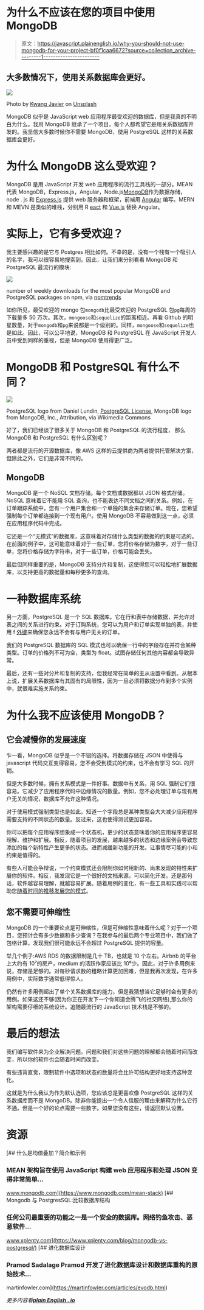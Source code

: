 # 为什么不应该在您的项目中使用 MongoDB

> 原文：<https://javascript.plainenglish.io/why-you-should-not-use-mongodb-for-your-project-bf0f1caa6672?source=collection_archive---------1----------------------->

## 大多数情况下，使用关系数据库会更好。

![](img/d35cbbcab5e2abcea3281941a528d7e2.png)

Photo by [Kwang Javier](https://unsplash.com/@kwangjavier?utm_source=medium&utm_medium=referral) on [Unsplash](https://unsplash.com?utm_source=medium&utm_medium=referral)

MongoDB 似乎是 JavaScript web 应用程序最受欢迎的数据库，但是我真的不明白为什么。我用 MongoDB 继承了一个项目，每个人都希望它是用关系数据库开发的。我坚信大多数时候你不需要 MongoDB，使用 PostgreSQL 这样的关系数据库会更好。

# 为什么 MongoDB 这么受欢迎？

MongoDB 是用 JavaScript 开发 web 应用程序的流行工具栈的一部分。MEAN 代表 MongoDB，Express.js，Angular，Node.js[MongoDB](https://www.mongodb.com/)作为数据存储，node . js 和 [Express.js](https://expressjs.com/) 提供 web 服务器和框架，前端用 [Angular](https://angular.io/) 编写。MERN 和 MEVN 是类似的堆栈，分别用 R [eact](https://reactjs.org/) 和 [Vue.js](https://vuejs.org/) 替换 Angular。

# 实际上，它有多受欢迎？

我主要感兴趣的是它与 Postgres 相比如何。不幸的是，没有一个栈有一个吸引人的名字，我可以很容易地搜索到。因此，让我们来分别看看 MongoDB 和 PostgreSQL 最流行的模块:

![](img/9b4181c6c4ac649dd9c6cb215cc49567.png)

number of weekly downloads for the most popular MongoDB and PostgreSQL packages on npm, via [npmtrends](https://www.npmtrends.com/mongodb-vs-mongoose-vs-pg-vs-sequelize)

如你所见，最受欢迎的 mongo 包`mongodb`比最受欢迎的 PostgreSQL 包`pg`每周的下载量多 50 万次。其次，`mongoose`和`sequelize`的距离相近。再看 Github 的明星数量，对于`mongodb`和`pg`来说都是一个级别的。同样，`mongoose`和`sequelize`也是如此。因此，可以公平地说，MongoDB 和 PostgreSQL 在 JavaScript 开发人员中受到同样的重视，但是 MongoDB 使用得更广泛。

# MongoDB 和 PostgreSQL 有什么不同？

![](img/37ae6e6d6a7dc35716baf07169e58aa9.png)

PostgreSQL logo from Daniel Lundin, [PostgreSQL License](https://www.postgresql.org/about/licence/), MongoDB logo from MongoDB, Inc., Attribution, via Wikimedia Commons

好了，我们已经谈了很多关于 MongoDB 和 PostgreSQL 的流行程度，
那么 MongoDB 和 PostgreSQL 有什么区别呢？

两者都是流行的开源数据库，像 AWS 这样的云提供商为两者提供托管解决方案，但除此之外，它们是非常不同的。

## MongoDB

MongoDB 是一个 NoSQL 文档存储。每个文档或数据都以 JSON 格式存储。NoSQL 意味着它不能用 SQL 查询，也不能表达不同文档之间的关系。例如，在订单跟踪系统中，您有一个用户集合和一个单独的集合来存储订单。现在，您希望强制每个订单都连接到一个现有用户。使用 MongoDB 不容易做到这一点，必须在应用程序代码中完成。

它还是一个“无模式”的数据库，这意味着对存储什么类型的数据的约束是可选的。在前面的例子中，这可能意味着对于一些订单，您将价格存储为数字，对于一些订单，您将价格存储为字符串，对于一些订单，价格可能会丢失。

最后但同样重要的是，MongoDB 支持分片和复制，这使得您可以轻松地扩展数据库，以支持更高的数据量和每秒更多的查询。

# 一种数据库系统

另一方面，PostgreSQL 是一个 SQL 数据库。它在行和表中存储数据，并允许对表之间的关系进行约束。对于订购系统，您可以为用户和订单实现单独的表，并使用 f [外键](https://www.w3schools.com/sql/sql_foreignkey.asp)来确保您永远不会有与用户无关的订单。

我们的 PostgreSQL 数据库的 SQL 模式也可以确保一行中的字段存在并符合某种类型。订单的价格列不可为空，类型为 float。试图存储任何其他内容都会导致异常。

最后，还有一些对分片和复制的支持，但我经常在简单的主从设置中看到。从根本上说，扩展关系数据库有其固有的局限性，因为一旦必须将数据分布到多个实例中，就很难实施关系约束。

# 为什么我不应该使用 MongoDB？

## 它会减慢你的发展速度

乍一看，MongoDB 似乎是一个不错的选择。将数据存储在 JSON 中使得与 javascript 代码交互变得容易，您不会受到模式的约束，也不会有学习 SQL 的开销。

但是大多数时候，拥有关系模式是一件好事。数据中有关系，用 SQL 强制它们很容易。它减少了应用程序代码中边缘情况的数量。例如，您不必处理订单与现有用户无关的情况，数据库不允许这种情况。

对于使用模式强制类型也是如此。知道一个字段总是某种类型会大大减少应用程序需要支持的不同状态的数量。反过来，这也使得测试更加容易。

你可以把每个应用程序想象成一个状态机，更少的状态意味着你的应用程序更容易理解、维护和扩展。相反，随着项目的发展，越来越多的状态和边缘案例会导致您添加的每个新特性产生更多的状态。进而减缓新功能的开发。让事情尽可能的小和约束是值得的。

有些人可能会争辩说，一个约束模式还会限制你如何用新的、尚未发现的特性来扩展你的软件。相反，我发现它是一个很好的文档来源，可以简化开发。还是那句话，软件越容易理解，就越容易扩展。随着用例的变化，有一些工具和实践可以帮助您[随着时间的推移发展您的模式](https://martinfowler.com/articles/evodb.html)。

## 您不需要可伸缩性

MongoDB 的一个重要论点是可伸缩性，但是可伸缩性意味着什么呢？对于一个项目，您预计会有多少数据和多少查询？在我参与的最后两个专业项目中，我们做了包络计算，发现我们很可能永远不会超过 PostgreSQL 提供的容量。

举几个例子:AWS RDS 的数据限制是几十 TB，也就是 10 个左右。Airbnb 的平台上大约有 10⁷的房产，medium 的活跃作家应该比 10⁶少。因此，对于许多用例来说，存储是足够的。对每秒请求数的粗略计算更加困难，但是我再次发现，在许多用例中，实际数字通常低得惊人。

仍然有许多用例超出了单个关系数据库的能力，但是我猜想当它足够时会有更多的用例。如果这还不够(因为你正在开发下一个你知道会腾飞的社交网络),那么你的架构需要仔细的系统设计。追随最流行的 JavaScript 技术栈是不够的。

# 最后的想法

我们编写软件来为企业解决问题。问题和我们对这些问题的理解都会随着时间而改变，所以你的软件也会随着时间而改变。

有些违背直觉，限制软件中选项和状态的数量将会比许可结构更好地支持这种变化。

这就是为什么我认为作为默认选项，您应该总是更喜欢像 PostgreSQL 这样的关系数据库而不是 MongoDB。除非你能提出一个令人信服的理由来解释为什么它行不通。但是一个好的论点需要一些数字。如果您没有这些，请返回默认设置。

# 资源

[](https://www.mongodb.com/mean-stack) [## 什么是均值叠加？简介和示例

### MEAN 架构旨在使用 JavaScript 构建 web 应用程序和处理 JSON 变得非常简单…

www.mongodb.com](https://www.mongodb.com/mean-stack) [](https://www.xplenty.com/blog/mongodb-vs-postgresql/) [## Mongodb 与 PostgresSQL:比较数据库结构

### 任何公司最重要的功能之一是一个安全的数据库。网络钓鱼攻击、恶意软件…

www.xplenty.com](https://www.xplenty.com/blog/mongodb-vs-postgresql/) [](https://martinfowler.com/articles/evodb.html) [## 进化数据库设计

### Pramod Sadalage Pramod 开发了进化数据库设计和数据库重构的原始技术…

martinfowler.com](https://martinfowler.com/articles/evodb.html) 

*更多内容看*[***plain English . io***](http://plainenglish.io/)